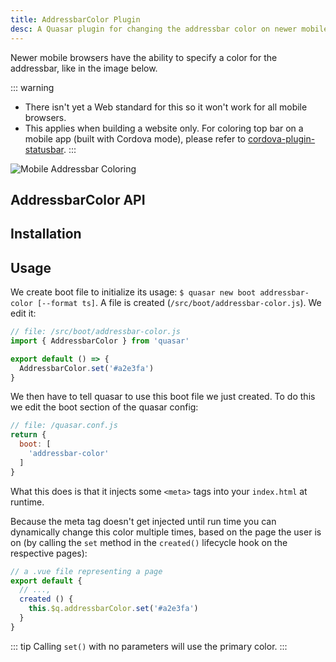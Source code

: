 ```yaml
---
title: AddressbarColor Plugin
desc: A Quasar plugin for changing the addressbar color on newer mobile browsers.
---
```

Newer mobile browsers have the ability to specify a color for the addressbar, like in the image below.

::: warning
* There isn't yet a Web standard for this so it won't work for all mobile browsers.
* This applies when building a website only. For coloring top bar on a mobile app (built with Cordova mode), please refer to [cordova-plugin-statusbar](https://cordova.apache.org/docs/en/latest/reference/cordova-plugin-statusbar/).
:::

![Mobile Addressbar Coloring](https://cdn.quasar.dev/img/mobile-address-bar-colors.jpg "Mobile Addressbar Coloring")

## AddressbarColor API
<doc-api file="AddressbarColor" />

## Installation
<doc-installation plugins="AddressbarColor" />

## Usage

We create boot file to initialize its usage: `$ quasar new boot addressbar-color [--format ts]`. A file is created (`/src/boot/addressbar-color.js`). We edit it:

```js
// file: /src/boot/addressbar-color.js
import { AddressbarColor } from 'quasar'

export default () => {
  AddressbarColor.set('#a2e3fa')
}
```

We then have to tell quasar to use this boot file we just created. To do this we edit the boot section of the quasar config:
```js
// file: /quasar.conf.js
return {
  boot: [
    'addressbar-color'
  ]
}
```

What this does is that it injects some `<meta>` tags into your `index.html` at runtime.

Because the meta tag doesn't get injected until run time you can dynamically change this color multiple times, based on the page the user is on (by calling the `set` method in the `created()` lifecycle hook on the respective pages):


```js
// a .vue file representing a page
export default {
  // ...,
  created () {
    this.$q.addressbarColor.set('#a2e3fa')
  }
}
```
::: tip
Calling `set()` with no parameters will use the primary color.
:::

